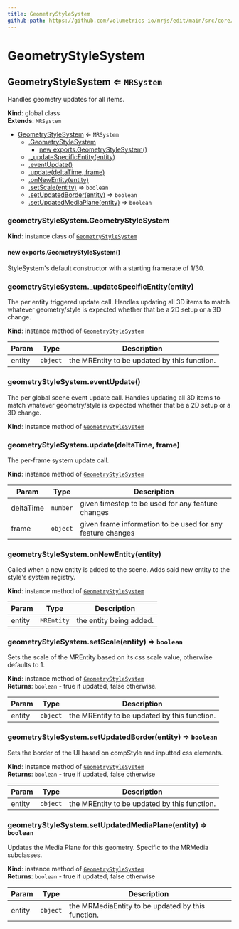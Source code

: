 ```yaml
---
title: GeometryStyleSystem
github-path: https://github.com/volumetrics-io/mrjs/edit/main/src/core/componentSystems/GeometryStyleSystem.js
---
```

# GeometryStyleSystem

<a name="GeometryStyleSystem"></a>

## GeometryStyleSystem ⇐ <code>MRSystem</code>
Handles geometry updates for all items.

**Kind**: global class  
**Extends**: <code>MRSystem</code>  

* [GeometryStyleSystem](#GeometryStyleSystem) ⇐ <code>MRSystem</code>
    * [.GeometryStyleSystem](#GeometryStyleSystem+GeometryStyleSystem)
        * [new exports.GeometryStyleSystem()](#new_GeometryStyleSystem+GeometryStyleSystem_new)
    * [._updateSpecificEntity(entity)](#GeometryStyleSystem+_updateSpecificEntity)
    * [.eventUpdate()](#GeometryStyleSystem+eventUpdate)
    * [.update(deltaTime, frame)](#GeometryStyleSystem+update)
    * [.onNewEntity(entity)](#GeometryStyleSystem+onNewEntity)
    * [.setScale(entity)](#GeometryStyleSystem+setScale) ⇒ <code>boolean</code>
    * [.setUpdatedBorder(entity)](#GeometryStyleSystem+setUpdatedBorder) ⇒ <code>boolean</code>
    * [.setUpdatedMediaPlane(entity)](#GeometryStyleSystem+setUpdatedMediaPlane) ⇒ <code>boolean</code>

<a name="GeometryStyleSystem+GeometryStyleSystem"></a>

### geometryStyleSystem.GeometryStyleSystem
**Kind**: instance class of [<code>GeometryStyleSystem</code>](#GeometryStyleSystem)  
<a name="new_GeometryStyleSystem+GeometryStyleSystem_new"></a>

#### new exports.GeometryStyleSystem()
StyleSystem's default constructor with a starting framerate of 1/30.

<a name="GeometryStyleSystem+_updateSpecificEntity"></a>

### geometryStyleSystem.\_updateSpecificEntity(entity)
The per entity triggered update call. Handles updating all 3D items to match whatever geometry/style is expected whether that be a 2D setup or a 3D change.

**Kind**: instance method of [<code>GeometryStyleSystem</code>](#GeometryStyleSystem)  

| Param | Type | Description |
| --- | --- | --- |
| entity | <code>object</code> | the MREntity to be updated by this function. |

<a name="GeometryStyleSystem+eventUpdate"></a>

### geometryStyleSystem.eventUpdate()
The per global scene event update call. Handles updating all 3D items to match whatever geometry/style is expected whether that be a 2D setup or a 3D change.

**Kind**: instance method of [<code>GeometryStyleSystem</code>](#GeometryStyleSystem)  
<a name="GeometryStyleSystem+update"></a>

### geometryStyleSystem.update(deltaTime, frame)
The per-frame system update call.

**Kind**: instance method of [<code>GeometryStyleSystem</code>](#GeometryStyleSystem)  

| Param | Type | Description |
| --- | --- | --- |
| deltaTime | <code>number</code> | given timestep to be used for any feature changes |
| frame | <code>object</code> | given frame information to be used for any feature changes |

<a name="GeometryStyleSystem+onNewEntity"></a>

### geometryStyleSystem.onNewEntity(entity)
Called when a new entity is added to the scene. Adds said new entity to the style's system registry.

**Kind**: instance method of [<code>GeometryStyleSystem</code>](#GeometryStyleSystem)  

| Param | Type | Description |
| --- | --- | --- |
| entity | <code>MREntity</code> | the entity being added. |

<a name="GeometryStyleSystem+setScale"></a>

### geometryStyleSystem.setScale(entity) ⇒ <code>boolean</code>
Sets the scale of the MREntity based on its css scale value, otherwise defaults to 1.

**Kind**: instance method of [<code>GeometryStyleSystem</code>](#GeometryStyleSystem)  
**Returns**: <code>boolean</code> - true if updated, false otherwise.  

| Param | Type | Description |
| --- | --- | --- |
| entity | <code>object</code> | the MREntity to be updated by this function. |

<a name="GeometryStyleSystem+setUpdatedBorder"></a>

### geometryStyleSystem.setUpdatedBorder(entity) ⇒ <code>boolean</code>
Sets the border of the UI based on compStyle and inputted css elements.

**Kind**: instance method of [<code>GeometryStyleSystem</code>](#GeometryStyleSystem)  
**Returns**: <code>boolean</code> - true if updated, false otherwise  

| Param | Type | Description |
| --- | --- | --- |
| entity | <code>object</code> | the MREntity to be updated by this function. |

<a name="GeometryStyleSystem+setUpdatedMediaPlane"></a>

### geometryStyleSystem.setUpdatedMediaPlane(entity) ⇒ <code>boolean</code>
Updates the Media Plane for this geometry. Specific to the MRMedia subclasses.

**Kind**: instance method of [<code>GeometryStyleSystem</code>](#GeometryStyleSystem)  
**Returns**: <code>boolean</code> - true if updated, false otherwise  

| Param | Type | Description |
| --- | --- | --- |
| entity | <code>object</code> | the MRMediaEntity to be updated by this function. |

